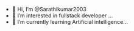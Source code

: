 - 👋 Hi, I’m @Sarathikumar2003
- 👀 I’m interested in fullstack developer ...
- 🌱 I’m currently learning  Artificial intelligence...

<!---
Sarathikumar2003/Sarathikumar2003 is a ✨ special ✨ repository because its `README.md` (this file) appears on your GitHub profile.
You can click the Preview link to take a look at your changes.
--->
